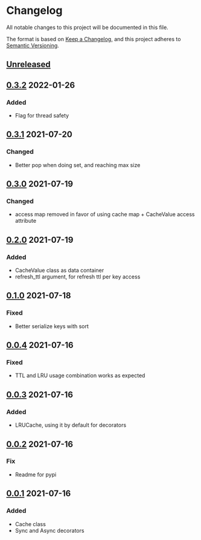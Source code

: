 # Changelog
All notable changes to this project will be documented in this file.

The format is based on [Keep a Changelog](https://keepachangelog.com/en/1.0.0/),
and this project adheres to [Semantic Versioning](https://semver.org/spec/v2.0.0.html).

## [Unreleased]

## [0.3.2] 2022-01-26
### Added
- Flag for thread safety

## [0.3.1] 2021-07-20
### Changed
- Better pop when doing set, and reaching max size

## [0.3.0] 2021-07-19
### Changed
- access map removed in favor of using cache map + CacheValue access attribute

## [0.2.0] 2021-07-19
### Added
- CacheValue class as data container
- refresh_ttl argument, for refresh ttl per key access

## [0.1.0] 2021-07-18
### Fixed
- Better serialize keys with sort

## [0.0.4] 2021-07-16
### Fixed
- TTL and LRU usage combination works as expected

## [0.0.3] 2021-07-16
### Added
- LRUCache, using it by default for decorators

## [0.0.2] 2021-07-16
### Fix
- Readme for pypi

## [0.0.1] 2021-07-16
### Added
- Cache class
- Sync and Async decorators

[Unreleased]: https://github.com/sonic182/onecache/compare/0.3.2..HEAD
[0.3.2]: https://github.com/sonic182/onecache/compare/0.3.1..0.3.2
[0.3.1]: https://github.com/sonic182/onecache/compare/0.3.0..0.3.1
[0.3.0]: https://github.com/sonic182/onecache/compare/0.2.0..0.3.0
[0.2.0]: https://github.com/sonic182/onecache/compare/0.1.0..0.2.0
[0.1.0]: https://github.com/sonic182/onecache/compare/0.0.4..0.1.0
[0.0.4]: https://github.com/sonic182/onecache/compare/0.0.3..0.0.4
[0.0.3]: https://github.com/sonic182/onecache/compare/0.0.2..0.0.3
[0.0.2]: https://github.com/sonic182/onecache/compare/0.0.1..0.0.2
[0.0.1]: https://github.com/sonic182/onecache/compare/814065637987644cc56a09028df955e001a2163b..0.0.1
